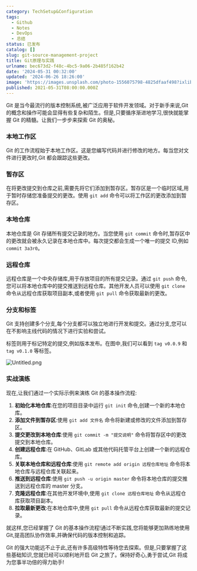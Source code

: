 ```yaml
---
category: TechSetup&Configuration
tags:
  - Github
  - Notes
  - DevOps
  - 总结
status: 已发布
catalog: []
slug: git-source-management-project
title: Git原理与实践
urlname: bec673d2-f48c-4bc5-9a06-2b485f162b42
date: '2024-05-31 00:32:00'
updated: '2024-06-26 18:26:00'
image: 'https://images.unsplash.com/photo-1556075798-4825dfaaf498?ixlib=rb-4.0.3&q=85&fm=jpg&crop=entropy&cs=srgb'
published: 2021-05-31T08:00:00.000Z
---
```


Git 是当今最流行的版本控制系统,被广泛应用于软件开发领域。对于新手来说,Git 的概念和操作可能会显得有些复杂和陌生。但是,只要循序渐进地学习,很快就能掌握 Git 的精髓。让我们一步步来探索 Git 的奥秘。


### 本地工作区


Git 的工作流程始于本地工作区。这是您编写代码并进行修改的地方。每当您对文件进行更改时,Git 都会跟踪这些更改。


### 暂存区


在将更改提交到仓库之前,需要先将它们添加到暂存区。暂存区是一个临时区域,用于暂时存储您准备提交的更改。使用 `git add` 命令可以将工作区的更改添加到暂存区。


### 本地仓库


本地仓库是 Git 存储所有提交记录的地方。当您使用 `git commit` 命令时,暂存区中的更改就会被永久记录在本地仓库中。每次提交都会生成一个唯一的提交 ID,例如 `commit 3a3r0`。


### 远程仓库


远程仓库是一个中央存储库,用于存放项目的所有提交记录。通过 `git push` 命令,您可以将本地仓库中的提交推送到远程仓库。其他开发人员可以使用 `git clone` 命令从远程仓库获取项目副本,或者使用 `git pull` 命令获取最新的更改。


### 分支和标签


Git 支持创建多个分支,每个分支都可以独立地进行开发和提交。通过分支,您可以在不影响主线代码的情况下进行实验和尝试。


标签则用于标记特定的提交,例如版本发布。在图中,我们可以看到 `tag v0.0.9` 和 `tag v0.1.0` 等标签。


![Untitled.png](https://prod-files-secure.s3.us-west-2.amazonaws.com/5d24fe63-e567-4804-86f9-9fdc62e13082/77b77e01-3aab-4add-bdbd-7f489727861d/Untitled.png?X-Amz-Algorithm=AWS4-HMAC-SHA256&X-Amz-Content-Sha256=UNSIGNED-PAYLOAD&X-Amz-Credential=ASIAZI2LB466Z4OCYULI%2F20250201%2Fus-west-2%2Fs3%2Faws4_request&X-Amz-Date=20250201T213159Z&X-Amz-Expires=3600&X-Amz-Security-Token=IQoJb3JpZ2luX2VjENX%2F%2F%2F%2F%2F%2F%2F%2F%2F%2FwEaCXVzLXdlc3QtMiJHMEUCIFacGrk4uIN%2FF5nhN6IW%2BNoYt5RfUD2GeCDMwMcZ%2FgLLAiEAi8rrnxxaDdpBoIw%2FPwHHe9LYDYaR%2BHrF7KWH3%2FX6ZSgqiAQI3v%2F%2F%2F%2F%2F%2F%2F%2F%2F%2FARAAGgw2Mzc0MjMxODM4MDUiDCJ8X07du51ZQkV7iSrcA91KPoTbTKJEpassJ9lPrMKjufC2Y6HPc1Gy%2F4%2F7a%2Fk3UWBGs%2Bgh2Fk7mlQGZE%2BJfnI1DNKMBv9k9Z%2BbagiYRPR10KQPuAqVPgFBEJHSlqqnggJquITCOpzF61i3E0gbqCvjtmDpvUIBBPdjbnHLS64%2BYRHuQzQGVRQtC1IUPt4jSgLhfkp%2Bp4R5KwiBArlnS4qqjpS5b48Uhe1%2B8yoPrLiwdBt%2FqWtjeeZGJUbsXY1E1nTXgxqiDvkr2N2lJEOaeiZa9iwZnSbFX3qJ3ZAjQPBU%2B%2BqVpDzly9EgLZXTF6kiUqgjPPGt4VXiE%2FshuOwyMTj5D2Y5B9L8vMAattwSSZwXNcrcBdwn8SZQLbWcxvb2hOdyuYKeP3O8ljJ9I%2FROiTmrFL6SahtpbFwZ0aYZyQg6TaylB67dNoNNqMhp76UY4Ch%2BL2hpvFXrjXIuCOEgEdzXgqynEzB9uOYY%2Bx1gvUesxKWBsOFHspde6UhMLKKKrVsMSRWrlwImaTjUyJicquBYW0HeK58IIiOgpIapbEbmOl8rn0Kj1KozBugzaW8icnBC6tE7eWN1pwqm8TIFBbAPiAINEIf4EmOwcS06EnVhNbGz0NBY4WwGMzvn%2FhMWpMqBG%2BMX1fGF3ZH6MJ6U%2BrwGOqUBdJNYA5I1QPylswVIzVPV%2Bii07Gd%2BO0El9XT8XfEODFKJOzqkGPfKfY9gttA0wzCJSFRRIZzU9JciTl2veyDsu2cT3Q3iobiazXzo3lwoHmhTdIB5A9DdtwH2OR3IibI0Ga34xXgwZrILddCAmaQgOWYTAIlJZL1GvPOpqq4Og8%2BCfmDe2TpBM%2BO1ntKk11aSwJA0uF%2FK9Lez7KUVSqlOTpGVaxyH&X-Amz-Signature=afb989c94f12922e17bfaea6ca65d567a137ff4863ecea10ac06728eca7ed534&X-Amz-SignedHeaders=host&x-id=GetObject)


### 实战演练


现在,让我们通过一个实际示例来演练 Git 的基本操作流程:

1. **初始化本地仓库**:在您的项目目录中运行 `git init` 命令,创建一个新的本地仓库。
2. **添加文件到暂存区**:使用 `git add 文件名` 命令将新建或修改的文件添加到暂存区。
3. **提交更改到本地仓库**:使用 `git commit -m "提交说明"` 命令将暂存区中的更改提交到本地仓库。
4. **创建远程仓库**:在 GitHub、GitLab 或其他代码托管平台上创建一个新的远程仓库。
5. **关联本地仓库和远程仓库**:使用 `git remote add origin 远程仓库地址` 命令将本地仓库与远程仓库关联起来。
6. **推送到远程仓库**:使用 `git push -u origin master` 命令将本地仓库的提交推送到远程仓库的 master 分支。
7. **克隆远程仓库**:在其他开发环境中,使用 `git clone 远程仓库地址` 命令从远程仓库获取项目副本。
8. **拉取最新更改**:在本地仓库中,使用 `git pull` 命令从远程仓库获取最新的提交记录。

就这样,您已经掌握了 Git 的基本操作流程!通过不断实践,您将能够更加熟练地使用 Git,提高团队协作效率,并确保代码的版本控制和追踪。


Git 的强大功能远不止于此,还有许多高级特性等待您去探索。但是,只要掌握了这些基础知识,您就已经可以顺利地开启 Git 之旅了。保持好奇心,勇于尝试,Git 将成为您事半功倍的得力助手!

